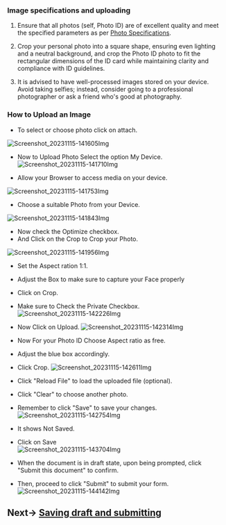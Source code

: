 ### Image specifications and uploading

1. Ensure that all photos (self, Photo ID) are of excellent quality and meet the specified parameters as per [Photo Specifications](https://gnecoe.github.io/Notices/Files/Photo.html).

2. Crop your personal photo into a square shape, ensuring even lighting and a neutral background, and crop the Photo ID photo to fit the rectangular dimensions of the ID card while maintaining clarity and compliance with ID guidelines.

3. It is advised to have well-processed images stored on your device. Avoid taking selfies; instead, consider going to a professional photographer or ask a friend who's good at photography.

### How to Upload an Image

- To select or choose photo click on attach.

![Screenshot_20231115-141605Img](ExamFormImages/Screenshot_20231115-141605.jpg)
<br>

- Now to Upload Photo Select the option My Device.
![Screenshot_20231115-141710Img](ExamFormImages/Screenshot_20231115-141710.jpg)

- Allow your Browser to access media on your device.

![Screenshot_20231115-141753Img](ExamFormImages/Screenshot_20231115-141753.jpg)

-  Choose a suitable Photo from your Device.

![Screenshot_20231115-141843Img](ExamFormImages/Screenshot_20231115-141843.jpg)

- Now check the Optimize checkbox.
- And Click on the Crop to Crop your Photo.
  
![Screenshot_20231115-141956Img](ExamFormImages/Screenshot_20231115-141956.jpg)

- Set the Aspect ration 1:1.
- Adjust the Box to make sure to capture your Face properly
- Click on Crop.
- Make sure to Check the Private Checkbox.
![Screenshot_20231115-142226Img](ExamFormImages/Screenshot_20231115-142226.jpg)

- Now Click on Upload.
![Screenshot_20231115-142314Img](ExamFormImages/Screenshot_20231115-142314.jpg)

- Now For your Photo ID Choose Aspect ratio as free.
- Adjust the blue box accordingly.
- Click Crop.
![Screenshot_20231115-142611Img](ExamFormImages/Screenshot_20231115-142611.jpg)

- Click "Reload File" to load the uploaded file (optional).
- Click "Clear" to choose another photo.
- Remember to click "Save" to save your changes.
![Screenshot_20231115-142754Img](ExamFormImages/Screenshot_20231115-142754.jpg)

- It shows Not Saved.
- Click on Save  
![Screenshot_20231115-143704Img](ExamFormImages/Screenshot_20231115-143704.jpg)

- When the document is in draft state, upon being prompted, click "Submit this document" to confirm.
- Then, proceed to click "Submit" to submit your form.
![Screenshot_20231115-144142Img](ExamFormImages/Screenshot_20231115-144142.jpg)



## Next-> [Saving draft and submitting](SaveNSubmit.md)
